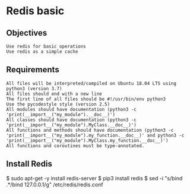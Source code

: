# Redis basic

## Objectives

    Use redis for basic operations
    Use redis as a simple cache

## Requirements

    All files will be interpreted/compiled on Ubuntu 18.04 LTS using python3 (version 3.7)
    All files should end with a new line
    The first line of all files should be #!/usr/bin/env python3
    Use the pycodestyle style (version 2.5)
    All modules should have documentation (python3 -c 'print(__import__("my_module").__doc__)')
    All classes should have documentation (python3 -c 'print(__import__("my_module").MyClass.__doc__)')
    All functions and methods should have documentation (python3 -c 'print(__import__("my_module").my_function.__doc__)' and python3 -c 'print(__import__("my_module").MyClass.my_function.__doc__)')
    All functions and coroutines must be type-annotated.

## Install Redis 

$ sudo apt-get -y install redis-server
$ pip3 install redis
$ sed -i "s/bind .*/bind 127.0.0.1/g" /etc/redis/redis.conf
